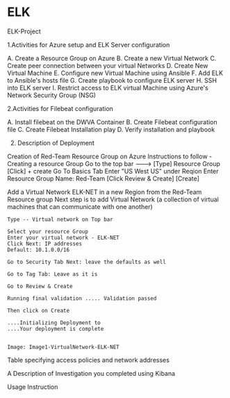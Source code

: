# ELK
ELK-Project

1.Activities for Azure setup and ELK Server configuration

A. Create a Resource Group on Azure
B. Create a new Virtual Network
C. Create peer connection between your virtual Networks
D. Create New Virtual Machine
E. Configure new Virtual Machine using Ansible
F. Add ELK to Ansible's hosts file
G. Create playbook to configure ELK server
H. SSH into ELK server
I. Restrict access to ELK virtual Machine using Azure's Network Security Group (NSG)

2.Activities for Filebeat configuration

A. Install filebeat on the DWVA Container
B. Create Filebeat configuration file
C. Create Filebeat Installation play
D. Verify installation and playbook




2. Description of Deployment

Creation of Red-Team Resource Group on Azure
    Instructions to follow - Creating a resource Group
    Go to the top bar ---> [Type] Resource Group 
    [Click] + create
    Go To Basics Tab
    Enter "US West US" under Reqion
    Enter Resource Group Name: Red-Team
    [Click Review & Create]
    [Create]

Add a Virtual Network ELK-NET in a new Region from the Red-Team Resource group
Next step is to add Virtual Network (a collection of virtual machines that can communicate with one another)

    Type -- Virtual network on Top bar

    Select your resource Group
    Enter your virtual network - ELK-NET
    Click Next: IP addresses
    Default: 10.1.0.0/16

    Go to Security Tab Next: leave the defaults as well

    Go to Tag Tab: Leave as it is

    Go to Review & Create 

    Running final validation ..... Validation passed

    Then click on Create

    ....Initializing Deployment to 
    ....Your deployment is complete
    
    
    Image: Image1-VirtualNetwork-ELK-NET
    
    
  
  








Table specifying access policies and network addresses




A Description of Investigation you completed using Kibana




Usage Instruction





